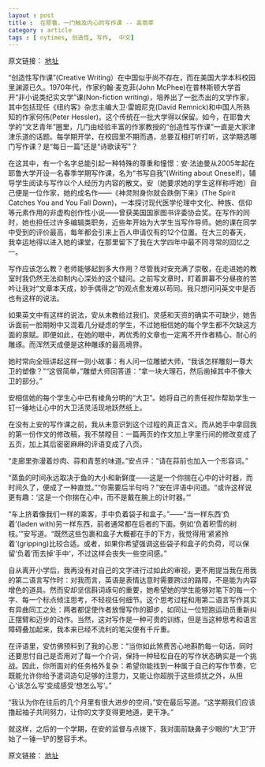 ```yaml
---
layout : post
title :  在耶鲁，一门触及内心的写作课 -- 高雨莘
category : article
tags : [ nytimes, 创造性, 写作,  中文]
---
```


原文链接： [地址](http://cn.nytimes.com/education/20130518/cc18gaoyuxin/)

“创造性写作课”(Creative Writing）在中国似乎尚不存在，而在美国大学本科校园里渊源已久。1970年代，作家约翰·麦克菲(John McPhee)在普林斯顿大学首开“非小说类纪实文学”课(Non-fiction writing)，培养出了一批杰出的文学作家，其中包括现任《纽约客》杂志主编大卫·雷姆尼克(David Remnick)和中国人所熟知的作家何伟(Peter Hessler)。这个传统在一批大学得以保留。如今，在耶鲁大学的“文艺青年”圈里，几门由经验丰富的作家教授的“创造性写作课”一直是大家津津乐道的话题。每学期开学，在校园里不期而遇，总要互相打听打听，这学期选哪门写作课？是“每日一篇”还是“诗歌读写”？

在这其中，有一个名字总能引起一种特殊的尊重和憧憬：安·法迪曼从2005年起在耶鲁大学开设一名春季学期写作课，名为“书写自我”(Writing about Oneself)，辅导学生阅读与写作以个人经历为内容的散文。安（她要求她的学生这样称呼她）自己便是一位作家，她的成名作——《神灵附身你就会跌倒下来》(The Spirit Catches You and You Fall Down)，一本探讨现代医学伦理中文化、种族、信仰等元素作用的非虚构创作性小说——曾获美国国家图书评委协会奖。在写作的同时，她也担任过许多编辑类职务，近些年开始为大学生当写作导师。她的课在同学中受到的评价最高，每年都会引来上百人申请仅有的12个位置。在大三的春天，我幸运地得以进入她的课堂，在那里留下了我在大学四年中最不同寻常的回忆之一。

写作应该怎么教？老师能够起到多大作用？尽管我对安充满了崇敬，在走进她的教室时我仍然无法抑制内心深处的这个疑问。之前写文章时，盯着屏幕不分昼夜的苦吟让我对“文章本天成，妙手偶得之”的观点愈发难以苟同。我只想问问英文中是否也有这样的说法。

如果英文中有这样的说法，安从未教给过我们。灵感和天资的确实不可缺少，她告诉面前一脸期盼中又混着几分疑虑的学生，不过她相信她的每个学生都不欠缺这方面的禀赋。即便如此，在她的眼中，再优秀的文章也一定离不开作者精心、耐心的雕琢。而浑然天成便是这种雕琢的最高境界。

她时常向全班讲起这样一则小故事：有人问一位雕塑大师，“我该怎样雕刻一尊大卫的塑像？”“这很简单，”雕塑大师回答道：“拿一块大理石，然后凿掉其中不像大卫的部分。”

安相信她的每个学生心中已有棱角分明的“大卫”。她将自己的责任视作帮助学生一钉一锤地让心中的大卫活灵活现地跃然纸上。

在没有上安的写作课之前，我从未意识到这个过程的真正含义。而从她手中拿回我的第一份作文的修改稿，我不禁瞠目：一篇两页的作文加上字里行间的修改变成了五页，加上其后密密麻麻的评语变成了八页。

“走廊里弥漫着炒肉、蒜和青葱的味道。”安点评：“请在蒜前也加入一个形容词。”

“蒸鱼的时间永远取决于鱼的大小和新鲜度——这是一个你揣在心中的计时器，而时间久了，便成了一种直觉。”“你需要后半句吗？”安在评语中问道。“或许这样说更有趣：‘这是一个你揣在心中，而不是戴在腕上的计时器。’”

“车上挤着像我们一样的乘客，手中负着袋子和盒子。”——“当一样东西‘负着’(laden with)另一样东西，前者通常都在后者的下面。例如‘负着积雪的树枝。’”安写道。“既然这些包裹和盒子大概都在手的下方，我觉得用‘紧紧拎着’(gripping)比较合适。或者，如果你希望强调这些袋子和盒子的负荷，可以保留‘负着’而去掉‘手中’，不过这样会丧失一些空间感。”

自从离开小学后，我再没有对自己的文字进行过如此的审视，更不用提当我在用我的第二语言写作时：对我而言，英语是表情达意时需要跨过的路障，不是能为内容增色的道具。然而安却坚信斟词琢句的重要，她希望她的学生能够对笔下的每一个字、每一个标点倾注思考，不轻视任何细节。这个思考过程和用第二语言写作其实有异曲同工之处：两者都促使作者放慢写作的脚步，如同让一位短跑运动员重新纠正摆臂和迈步的动作。当然，这对写作是一种可贵的训练，但是当这种思考和语言障碍叠加起来，我本来已经不流利的笔尖便有千斤重。

在评语里，安仿佛预料到了我的心思：“当你如此煞费苦心地斟酌每一句话，同时还要思忖自己是否用对了每一个介词，保持一种轻松自在的写作状态确实是一个挑战。因此，你所面对的任务格外复杂：希望你能找到一种属于自己的写作节奏，它既能允许你给予遣词造句足够的注意力，又能让你超脱于这些烦扰之外，从担心‘该怎么写’变成感受‘想怎么写’。”

“我认为你在往后的几个月里有很大进步的空间，”安在最后写道。“这学期我们应该撸起袖子共同努力，让你的文字变得更地道，更干净。”

就这样，之后的一个学期，在安的监督与点拨下，我对面前缺鼻子少眼的“大卫”开始了一锤一铲的整容手术。

原文链接： [地址](http://cn.nytimes.com/education/20130518/cc18gaoyuxin/)